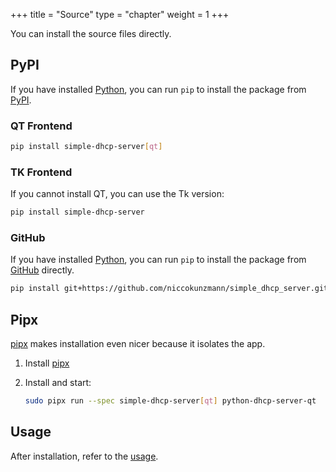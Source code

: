 +++
title = "Source"
type = "chapter"
weight = 1
+++

You can install the source files directly.

## PyPI

If you have installed [Python], you can run `pip` to install the package from [PyPI].

### QT Frontend

```sh
pip install simple-dhcp-server[qt]
```

### TK Frontend

If you cannot install QT, you can use the Tk version:

```sh
pip install simple-dhcp-server
```

### GitHub

If you have installed [Python], you can run `pip` to install the package from [GitHub] directly.

```sh
pip install git+https://github.com/niccokunzmann/simple_dhcp_server.git
```

## Pipx

[pipx] makes installation even nicer because it isolates the app.

1. Install [pipx]
2. Install and start:

    ```sh
    sudo pipx run --spec simple-dhcp-server[qt] python-dhcp-server-qt  
    ```

## Usage

After installation, refer to the [usage][3].

[Python]: https://www.python.org/
[PyPI]: https://pypi.org/project/simple-dhcp-server/
[GitHub]: https://github.com/niccokunzmann/simple_dhcp_server/
[3]: /usage/cmd.md
[pipx]: https://pipx.pypa.io/stable/installation/
